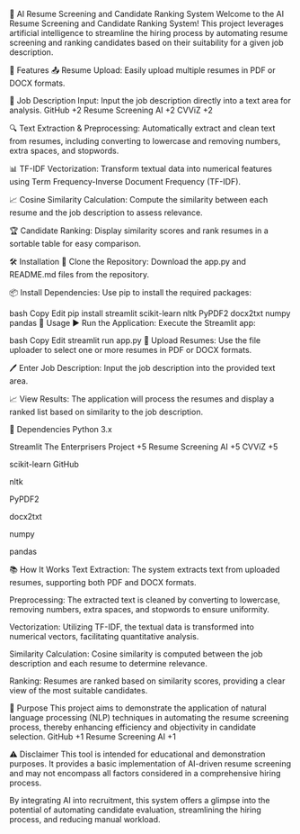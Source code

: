 🤖 AI Resume Screening and Candidate Ranking System
Welcome to the AI Resume Screening and Candidate Ranking System! This project leverages artificial intelligence to streamline the hiring process by automating resume screening and ranking candidates based on their suitability for a given job description.​

🌟 Features
📤 Resume Upload:
Easily upload multiple resumes in PDF or DOCX formats.​

📝 Job Description Input:
Input the job description directly into a text area for analysis.​
GitHub
+2
Resume Screening AI
+2
CVViZ
+2

🔍 Text Extraction & Preprocessing:
Automatically extract and clean text from resumes, including converting to lowercase and removing numbers, extra spaces, and stopwords.​

📊 TF-IDF Vectorization:
Transform textual data into numerical features using Term Frequency-Inverse Document Frequency (TF-IDF).​

📈 Cosine Similarity Calculation:
Compute the similarity between each resume and the job description to assess relevance.​

🏆 Candidate Ranking:
Display similarity scores and rank resumes in a sortable table for easy comparison.​

🛠️ Installation
📂 Clone the Repository:
Download the app.py and README.md files from the repository.

📦 Install Dependencies:
Use pip to install the required packages:

bash
Copy
Edit
pip install streamlit scikit-learn nltk PyPDF2 docx2txt numpy pandas
🚀 Usage
▶️ Run the Application:
Execute the Streamlit app:

bash
Copy
Edit
streamlit run app.py
📄 Upload Resumes:
Use the file uploader to select one or more resumes in PDF or DOCX formats.

🖊️ Enter Job Description:
Input the job description into the provided text area.

📈 View Results:
The application will process the resumes and display a ranked list based on similarity to the job description.

🧰 Dependencies
Python 3.x​

Streamlit​
The Enterprisers Project
+5
Resume Screening AI
+5
CVViZ
+5

scikit-learn​
GitHub

nltk​

PyPDF2​

docx2txt​

numpy​

pandas​

📚 How It Works
Text Extraction:
The system extracts text from uploaded resumes, supporting both PDF and DOCX formats.

Preprocessing:
The extracted text is cleaned by converting to lowercase, removing numbers, extra spaces, and stopwords to ensure uniformity.

Vectorization:
Utilizing TF-IDF, the textual data is transformed into numerical vectors, facilitating quantitative analysis.

Similarity Calculation:
Cosine similarity is computed between the job description and each resume to determine relevance.

Ranking:
Resumes are ranked based on similarity scores, providing a clear view of the most suitable candidates.

🎯 Purpose
This project aims to demonstrate the application of natural language processing (NLP) techniques in automating the resume screening process, thereby enhancing efficiency and objectivity in candidate selection.​
GitHub
+1
Resume Screening AI
+1

⚠️ Disclaimer
This tool is intended for educational and demonstration purposes. It provides a basic implementation of AI-driven resume screening and may not encompass all factors considered in a comprehensive hiring process.​

By integrating AI into recruitment, this system offers a glimpse into the potential of automating candidate evaluation, streamlining the hiring process, and reducing manual workload.
